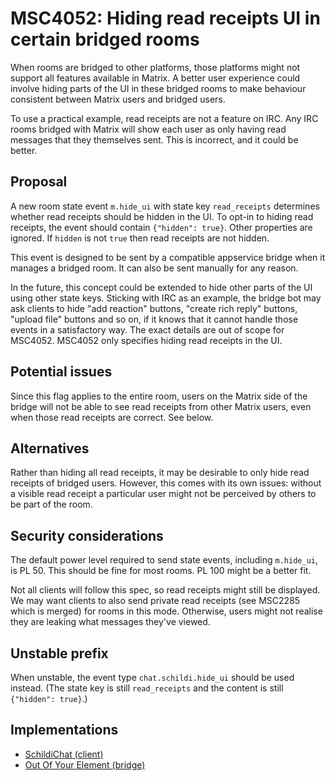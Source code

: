 # MSC4052: Hiding read receipts UI in certain bridged rooms

When rooms are bridged to other platforms, those platforms might not support all features available in Matrix. A better user experience could involve hiding parts of the UI in these bridged rooms to make behaviour consistent between Matrix users and bridged users.

To use a practical example, read receipts are not a feature on IRC. Any IRC rooms bridged with Matrix will show each user as only having read messages that they themselves sent. This is incorrect, and it could be better.

## Proposal

A new room state event `m.hide_ui` with state key `read_receipts` determines whether read receipts should be hidden in the UI. To opt-in to hiding read receipts, the event should contain `{"hidden": true}`. Other properties are ignored. If `hidden` is not `true` then read receipts are not hidden.

This event is designed to be sent by a compatible appservice bridge when it manages a bridged room. It can also be sent manually for any reason.

In the future, this concept could be extended to hide other parts of the UI using other state keys. Sticking with IRC as an example, the bridge bot may ask clients to hide "add reaction" buttons, "create rich reply" buttons, "upload file" buttons and so on, if it knows that it cannot handle those events in a satisfactory way. The exact details are out of scope for MSC4052. MSC4052 only specifies hiding read receipts in the UI.

## Potential issues

Since this flag applies to the entire room, users on the Matrix side of the bridge will not be able to see read receipts from other Matrix users, even when those read receipts are correct. See below.

## Alternatives

Rather than hiding all read receipts, it may be desirable to only hide read receipts of bridged users. However, this comes with its own issues: without a visible read receipt a particular user might not be perceived by others to be part of the room.

## Security considerations

The default power level required to send state events, including `m.hide_ui`, is PL 50. This should be fine for most rooms. PL 100 might be a better fit.

Not all clients will follow this spec, so read receipts might still be displayed. We may want clients to also send private read receipts (see MSC2285 which is merged) for rooms in this mode. Otherwise, users might not realise they are leaking what messages they've viewed.

## Unstable prefix

When unstable, the event type `chat.schildi.hide_ui` should be used instead. (The state key is still `read_receipts` and the content is still `{"hidden": true}`.)

## Implementations

* [SchildiChat (client)](https://github.com/SchildiChat/matrix-react-sdk/pull/18)
* [Out Of Your Element (bridge)](https://gitdab.com/cadence/out-of-your-element/commit/5e6bb0cd2edaa8c340b5f27d5ccfce622c22fc8e#diff-1712f73f1ef677367997f55e69a76b0cc2a2b425)


